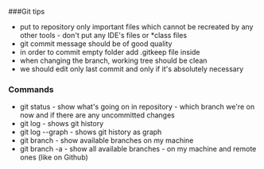 ###Git tips
- put to repository only important files which cannot be recreated by any other tools - don't put any IDE's files or *class files
- git commit message should be of good quality
- in order to commit empty folder add .gitkeep file inside
- when changing the branch, working tree should be clean
- we should edit only last commit and only if it's absolutely necessary

### Commands
- git status - show what's going on in repository - which branch we're on now and if there are any  uncommitted  changes
- git log - shows git history
- git log --graph - shows git history as graph
- git branch - show available branches on my machine
- git branch -a - show all available branches - on my machine and remote ones (like on Github)
